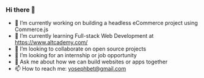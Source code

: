 ### Hi there 👋

- 🔭 I’m currently working on building a headless eCommerce project using Commerce.js
- 🌱 I’m currently learning Full-stack Web Development at https://www.altcademy.com/ 
- 👯 I’m looking to collaborate on open source projects
- 🤔 I’m looking for an internship or job opportunity
- 💬 Ask me about how we can build websites or apps together
- 📫 How to reach me: yosephbet@gmail.com 
